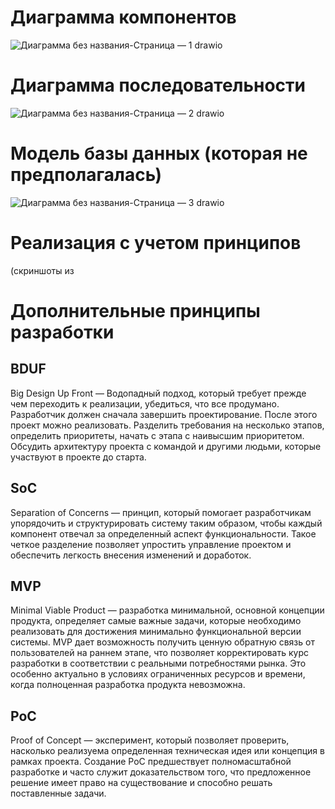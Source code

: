 # Диаграмма компонентов
![Диаграмма без названия-Страница — 1 drawio](https://github.com/AlvaroFironze/HSE-SoftwareArchitecture/assets/85906595/4a7b9f17-c530-4b86-83fd-fcfe680b5996)

# Диаграмма последовательности
![Диаграмма без названия-Страница — 2 drawio](https://github.com/AlvaroFironze/HSE-SoftwareArchitecture/assets/85906595/015e7456-135b-4f4e-b448-6690b7276648)

# Модель базы данных (которая не предполагалась)
![Диаграмма без названия-Страница — 3 drawio](https://github.com/AlvaroFironze/HSE-SoftwareArchitecture/assets/85906595/64bee4d0-71d1-4ee6-a7d3-a0f91d232bf0)

# Реализация с учетом принципов
(скриншоты из 

# Дополнительные принципы разработки
## BDUF
Big Design Up Front — Водопадный подход, который требует прежде чем переходить к реализации, убедиться, что все продумано. Разработчик должен сначала завершить проектирование. После этого проект можно реализовать. Разделить требования на несколько этапов, определить приоритеты, начать с этапа с наивысшим приоритетом. Обсудить архитектуру проекта с командой и другими людьми, которые участвуют в проекте до старта.

## SoC
Separation of Concerns — принцип, который помогает разработчикам упорядочить и структурировать систему таким образом, чтобы каждый компонент отвечал за определенный аспект функциональности. Такое четкое разделение позволяет упростить управление проектом и обеспечить легкость внесения изменений и доработок.

## MVP
Minimal Viable Product — разработка минимальной, основной концепции продукта, определяет самые важные задачи, которые необходимо реализовать для достижения минимально функциональной версии системы. MVP дает возможность получить ценную обратную связь от пользователей на раннем этапе, что позволяет корректировать курс разработки в соответствии с реальными потребностями рынка. Это особенно актуально в условиях ограниченных ресурсов и времени, когда полноценная разработка продукта невозможна.

## PoC
Proof of Concept — эксперимент, который позволяет проверить, насколько реализуема определенная техническая идея или концепция в рамках проекта. Создание PoC предшествует полномасштабной разработке и часто служит доказательством того, что предложенное решение имеет право на существование и способно решать поставленные задачи.
